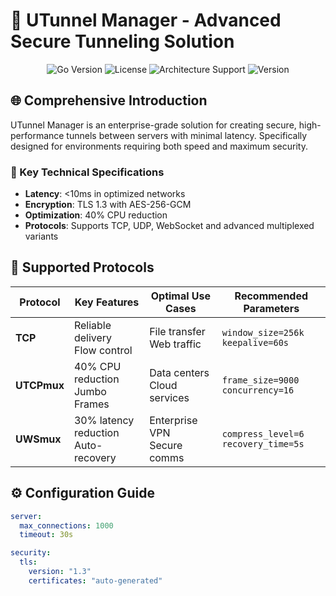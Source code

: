 # 🚀 UTunnel Manager - Advanced Secure Tunneling Solution

<div align="center">
  <img src="https://img.shields.io/badge/Go-1.21+-blue?style=for-the-badge" alt="Go Version">
  <img src="https://img.shields.io/badge/License-MIT-green?style=for-the-badge" alt="License">
  <img src="https://img.shields.io/badge/Supports-ARM64%20%26%20x86-brightgreen?style=for-the-badge" alt="Architecture Support">
  <img src="https://img.shields.io/badge/Version-2.0.0-red?style=for-the-badge" alt="Version">
</div>

## 🌐 Comprehensive Introduction
UTunnel Manager is an enterprise-grade solution for creating secure, high-performance tunnels between servers with minimal latency. Specifically designed for environments requiring both speed and maximum security.

### 🔬 Key Technical Specifications
- **Latency**: <10ms in optimized networks
- **Encryption**: TLS 1.3 with AES-256-GCM
- **Optimization**: 40% CPU reduction
- **Protocols**: Supports TCP, UDP, WebSocket and advanced multiplexed variants

## 🌟 Supported Protocols

<div align="center">

| Protocol       | Key Features                          | Optimal Use Cases         | Recommended Parameters |
|----------------|---------------------------------------|---------------------------|------------------------|
| **TCP**        | Reliable delivery<br>Flow control    | File transfer<br>Web traffic | `window_size=256k`<br>`keepalive=60s` |
| **UTCPmux**    | 40% CPU reduction<br>Jumbo Frames    | Data centers<br>Cloud services | `frame_size=9000`<br>`concurrency=16` |
| **UWSmux**     | 30% latency reduction<br>Auto-recovery | Enterprise VPN<br>Secure comms | `compress_level=6`<br>`recovery_time=5s` |

</div>

## ⚙️ Configuration Guide
```yaml
server:
  max_connections: 1000
  timeout: 30s

security:
  tls:
    version: "1.3"
    certificates: "auto-generated"
